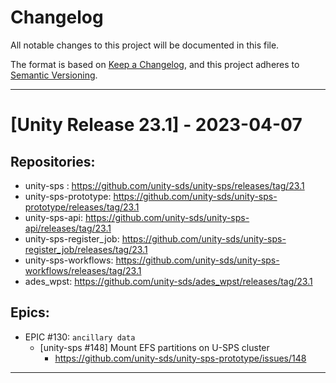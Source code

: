 # Changelog

All notable changes to this project will be documented in this file.

The format is based on [Keep a Changelog](https://keepachangelog.com/en/1.0.0/),
and this project adheres to [Semantic Versioning](https://semver.org/spec/v2.0.0.html).

--------
# [Unity Release 23.1] - 2023-04-07

## Repositories:
- unity-sps : https://github.com/unity-sds/unity-sps/releases/tag/23.1
- unity-sps-prototype: https://github.com/unity-sds/unity-sps-prototype/releases/tag/23.1
- unity-sps-api: https://github.com/unity-sds/unity-sps-api/releases/tag/23.1
- unity-sps-register_job: https://github.com/unity-sds/unity-sps-register_job/releases/tag/23.1
- unity-sps-workflows: https://github.com/unity-sds/unity-sps-workflows/releases/tag/23.1
- ades_wpst: https://github.com/unity-sds/ades_wpst/releases/tag/23.1


## Epics:
- EPIC #130: `ancillary data`
    - [unity-sps #148] Mount EFS partitions on U-SPS cluster
      - https://github.com/unity-sds/unity-sps-prototype/issues/148
------------
